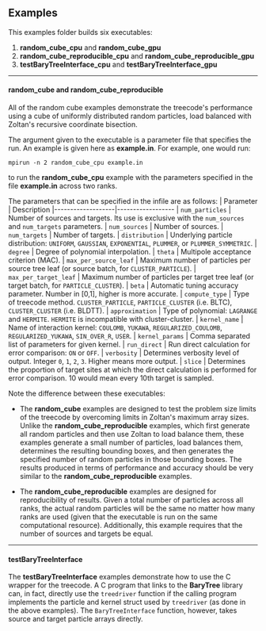 Examples
--------

This examples folder builds six executables:

1. __random_cube_cpu__ and __random_cube_gpu__
2. __random_cube_reproducible_cpu__ and __random_cube_reproducible_gpu__
3. __testBaryTreeInterface_cpu__ and __testBaryTreeInterface_gpu__

- - -

#### __random_cube__ and __random_cube_reproducible__

All of the random cube examples demonstrate the treecode's performance
using a cube of uniformly distributed random particles, load balanced
with Zoltan's recursive coordinate bisection.

The argument given to the executable is a parameter file that
specifies the run. An example is given here as __example.in__. For
example, one would run:

    mpirun -n 2 random_cube_cpu example.in

to run the __random_cube_cpu__ example with the parameters specified in
the file __example.in__ across two ranks.

The parameters that can be specified in the infile are as follows:
| Parameter         | Description
|-------------------|------------------
| `num_particles`   | Number of sources and targets. Its use is exclusive with the `num_sources` and `num_targets` parameters.
| `num_sources`     | Number of sources.
| `num_targets`     | Number of targets.
| `distribution`    | Underlying particle distribution: `UNIFORM`, `GAUSSIAN`, `EXPONENTIAL`, `PLUMMER`, or `PLUMMER_SYMMETRIC`.
| `degree`          | Degree of polynomial interpolation. 
| `theta`           | Multipole acceptance criterion (MAC).
| `max_per_source_leaf` | Maximum number of particles per source tree leaf (or source batch, for `CLUSTER_PARTICLE`).
| `max_per_target_leaf` | Maximum number of particles per target tree leaf (or target batch, for `PARTICLE_CLUSTER`).
| `beta`            | Automatic tuning accuracy parameter. Number in [0,1], higher is more accurate. 
| `compute_type`    | Type of treecode method. `CLUSTER_PARTICLE`, `PARTICLE_CLUSTER` (i.e. BLTC), `CLUSTER_CLUSTER` (i.e. BLDTT).
| `approximation`   | Type of polynomial: `LAGRANGE` and `HERMITE`. `HERMITE` is incompatible with cluster-cluster.
| `kernel_name`     | Name of interaction kernel: `COULOMB`, `YUKAWA`, `REGULARIZED_COULOMB`, `REGULARIZED_YUKAWA`, `SIN_OVER_R`, `USER`.
| `kernel_params`   | Comma separated list of parameters for given kernel.
| `run_direct`      | Run direct calculation for error comparison: `ON` or `OFF`.
| `verbosity`       | Determines verbosity level of output. Integer `0`, `1`, `2`, `3`. Higher means more output.
| `slice`           | Determines the proportion of target sites at which the direct calculation is performed for error comparison. 10 would mean every 10th target is sampled.


Note the difference between these executables:

- The __random_cube__ examples are designed to test the
problem size limits of the treecode by overcoming limits in Zoltan's
maximum array sizes. Unlike the __random_cube_reproducible__ examples, which first 
generate all random particles and then use Zoltan to load balance them,
these examples generate a small number of particles, load balances
them, determines the resulting bounding boxes, and then generates the
specified number of random particles in those bounding boxes. The results
produced in terms of performance and accuracy should be very similar to
the __random_cube_reproducible__ examples.

- The __random_cube_reproducible__ examples are designed for reproducibility
of results. Given a total number of particles across all ranks, the
actual random particles will be the same no matter how many ranks
are used (given that the executable is run on the same computational
resource). Additionally, this example requires that the number of sources
and targets be equal.

- - -

#### __testBaryTreeInterface__

The __testBaryTreeInterface__ examples demonstrate how to use the C wrapper 
for the treecode. A C program that links to the __BaryTree__ library can, 
in fact, directly use the `treedriver` function if the calling program 
implements the particle and kernel struct used by `treedriver` 
(as done in the above examples). The `BaryTreeInterface` function, 
however, takes source and target particle arrays directly.
